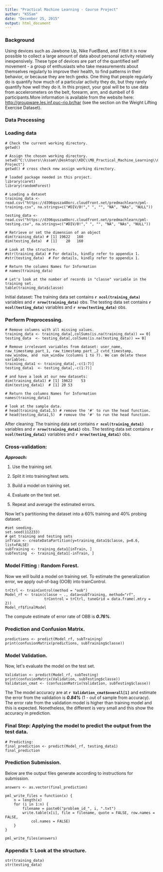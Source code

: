 ```yaml
---
title: "Practical Machine Learning - Course Project"
author: "KSSam"
date: "December 25, 2015"
output: html_document
---
```

### Background
Using devices such as Jawbone Up, Nike FuelBand, and Fitbit it is now possible to collect a large amount of data about personal activity relatively inexpensively. These type of devices are part of the quantified self movement - a group of enthusiasts who take measurements about themselves regularly to improve their health, to find patterns in their behavior, or because they are tech geeks. One thing that people regularly do is quantify how much of a particular activity they do, but they rarely quantify how well they do it. In this project, your goal will be to use data from accelerometers on the belt, forearm, arm, and dumbell of 6 participants.More information is available from the website here: <http://groupware.les.inf.puc-rio.br/har> (see the section on the Weight Lifting Exercise Dataset). 

### Data Processing
### Loading data
```{r}
# Check the current working directory.
getwd()

# Assign the chosen working directory.
setwd("C:\\Users\\kssam\\Desktop\\KDC\\M8_Practical_Machine_Learning\\Course Project")
getwd() # cross check new assign working directory.

# loaded package needed in this project.
library(caret)
library(randomForest)

# Loading a dataset
training_data <- read.csv("https://d396qusza40orc.cloudfront.net/predmachlearn/pml-training.csv", na.strings=c("#DIV/0!"," ", "", "NA", "NAs", "NULL"))

testing_data <- read.csv("https://d396qusza40orc.cloudfront.net/predmachlearn/pml-testing.csv", na.strings=c("#DIV/0!"," ", "", "NA", "NAs", "NULL"))

# Retrieve or set the dimension of an object
dim(training_data) # [1] 19622   160
dim(testing_data)  # [1]    20   160

# Look at the structure. 
#str(training_data) # For details, kindly refer to appendix 1.
#str(testing_data)  # For details, kindly refer to appendix 1.

# Return the columns Names for Information
# names(training_data) 

# Let's look at the number of records in "classe" variable in the training set.
table(training_data$classe)
```

Initial dataset:
The training data set contains **`r ncol(training_data)`** variables and **`r nrow(training_data)`** obs.
The testing data set contains **`r ncol(testing_data)`** variables and  **`r nrow(testing_data)`** obs.

### Perform Preprocessing.
```{r}
# Remove columns with all missing values.
training_data <- training_data[,colSums(is.na(training_data)) == 0]
testing_data  <- testing_data[,colSums(is.na(testing_data)) == 0]

# Remove irrelevant variables from dataset: user_name, raw_timestamp_part_1, raw_timestamp_part_,2 cvtd_timestamp, new_window, and  num_window (columns 1 to 7). We can delete these variables.
training_data1 <- training_data[,-c(1:7)]
testing_data1  <- testing_data[,-c(1:7)]

# and have a look at our new datasets:
dim(training_data1) # [1] 19622    53
dim(testing_data1)  # [1] 20 53

# Return the columns Names for Information
names(training_data1) 

# look at the sample data.
# head(training_data1,5) # remove the '#' to run the head function.
# head(testing_data1,5)  # remove the '#' to run the head function.
```
After cleaning: 
The training data set contains **`r ncol(training_data1)`** variables and **`r nrow(training_data1)`** obs.
The testing data set contains **`r ncol(testing_data1)`** variables and  **`r nrow(testing_data1)`** obs.

### Cross-validation:
***Approach:***
1. Use the training set.

2. Split it into training/test sets.

3. Build a model on training set.

4. Evaluate on the test set.

5. Repeat and average the estimated errors.

Now let's partitioning the dataset into a 60% training and 40% probing dataset.
```{r}
#set seeding.
set.seed(112233)
# get training and testing sets
inTrain <- createDataPartition(y=training_data1$classe, p=0.6, list=FALSE)
subTraining <- training_data1[inTrain, ] 
subTesting  <- training_data1[-inTrain, ]
```

### Model Fitting : Random Forest.
Now we will build a model on training set.
To estimate the generalization error, we apply out-of-bag (OOB) into trainControl.
```{r}
trCtrl <- trainControl(method = "oob")
Model_rf <- train(classe ~ ., data=subTraining, method="rf", 
                  trControl = trCtrl, tuneGrid = data.frame(.mtry = 2))
Model_rf$finalModel
```
The compute estimate of error rate of OBB is ***0.76%***.

### Prediction and Confusion Matrix.
```{r}
predictions <- predict(Model_rf, subTraining)
print(confusionMatrix(predictions, subTraining$classe))
```


### Model Validation.
Now, let's evaluate the model on the test set.
```{r}
Validation <- predict(Model_rf, subTesting)
print(confusionMatrix(Validation, subTesting$classe))
Validation_cmat <- (confusionMatrix(Validation, subTesting$classe))
```
The The model accuracy are at **`r Validation_cmat$overall[1]`** and estimate the error from the validation is ***0.84%*** (1 - out of sample from accuracy). The error rate from the validation model is higher than training model and this is expected. Nonetheless, the different is very small and this show the accuracy in prediction.


### Final Step: Applying the model to predict the output from the test data.
```{r}
# Predicting:
final_prediction <- predict(Model_rf, testing_data1)
final_prediction
```


### Prediction Submission.
Below are the output files generate according to instructions for submission.
```{r}
answers <- as.vector(final_prediction)

pml_write_files = function(x) {
    n = length(x)
    for (i in 1:n) {
        filename = paste0("problem_id_", i, ".txt")
        write.table(x[i], file = filename, quote = FALSE, row.names = FALSE, 
            col.names = FALSE)
    }
}

pml_write_files(answers)
```

### Appendix 1: Look at the structure. 
```{r, echo=FALSE}
str(training_data)
str(testing_data)
```

